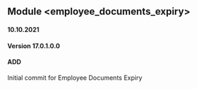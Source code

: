 ## Module <employee_documents_expiry>

#### 10.10.2021
#### Version 17.0.1.0.0
#### ADD
Initial commit for Employee Documents Expiry




